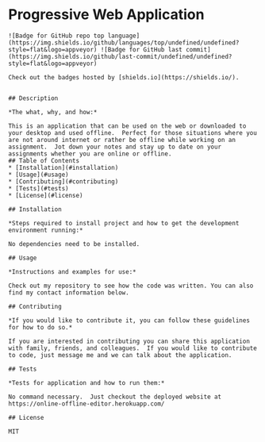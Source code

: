 # Progressive Web Application
    ![Badge for GitHub repo top language](https://img.shields.io/github/languages/top/undefined/undefined?style=flat&logo=appveyor) ![Badge for GitHub last commit](https://img.shields.io/github/last-commit/undefined/undefined?style=flat&logo=appveyor)
    
    Check out the badges hosted by [shields.io](https://shields.io/).
    
    
    ## Description 
    
    *The what, why, and how:* 
    
    This is an application that can be used on the web or downloaded to your desktop and used offline.  Perfect for those situations where you are not around internet or rather be offline while working on an assignment.  Jot down your notes and stay up to date on your assignments whether you are online or offline.
    ## Table of Contents
    * [Installation](#installation)
    * [Usage](#usage)
    * [Contributing](#contributing)
    * [Tests](#tests)
    * [License](#license)
    
    ## Installation
    
    *Steps required to install project and how to get the development environment running:*
    
    No dependencies need to be installed.
    
    ## Usage 
    
    *Instructions and examples for use:*
    
    Check out my repository to see how the code was written. You can also find my contact information below.
    
    ## Contributing
    
    *If you would like to contribute it, you can follow these guidelines for how to do so.*
    
    If you are interested in contributing you can share this application with family, friends, and colleagues.  If you would like to contribute to code, just message me and we can talk about the application.
    
    ## Tests
    
    *Tests for application and how to run them:*
    
    No command necessary.  Just checkout the deployed website at https://online-offline-editor.herokuapp.com/
    
    ## License
    
    MIT
    
